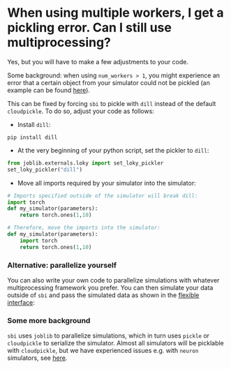 # When using multiple workers, I get a pickling error. Can I still use multiprocessing?

Yes, but you will have to make a few adjustments to your code. 

Some background: when using `num_workers > 1`, you might experience an error that a 
certain object from your simulator could not be pickled (an example can be found
[here](https://github.com/mackelab/sbi/issues/317)).

This can be fixed by forcing `sbi` to pickle with `dill` instead of the default 
`cloudpickle`. To do so, adjust your code as 
follows:

- Install `dill`:
```
pip install dill
```
- At the very beginning of your python script, set the pickler to `dill`:
```python
from joblib.externals.loky import set_loky_pickler
set_loky_pickler("dill")
```
- Move all imports required by your simulator into the simulator:
```python
# Imports specified outside of the simulator will break dill:
import torch
def my_simulator(parameters):
    return torch.ones(1,10)

# Therefore, move the imports into the simulator:
def my_simulator(parameters):
    import torch
    return torch.ones(1,10)
```

### Alternative: parallelize yourself

You can also write your own code to parallelize simulations with whatever 
multiprocessing framework you prefer. You can then simulate your data outside of `sbi` and pass the simulated data as shown in the 
[flexible interface](https://www.mackelab.org/sbi/tutorial/02_flexible_interface/): 


### Some more background

`sbi` uses `joblib` to parallelize simulations, which in turn uses `pickle` or 
`cloudpickle` to serialize the simulator. Almost all simulators will be picklable with 
`cloudpickle`, but we have experienced issues e.g. with `neuron` simulators, see
[here](https://github.com/mackelab/sbi/issues/317).